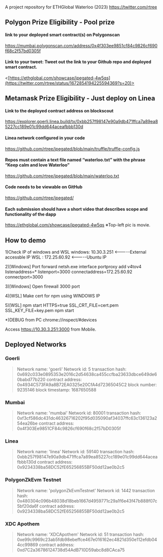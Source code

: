 
A project repository for ETHGlobal Waterloo (2023)
https://twitter.com/rtree

## Polygon Prize Eligibility - Pool prize
#### link to your deployed smart contract(s) on Polygonscan
 <https://mumbai.polygonscan.com/address/0x4f303ee9851cf84c9826cf690f68c2f57bd0305f>
#### Link to your tweet: Tweet out the link to your Github repo and deployed smart contract.
 <[https://ethglobal.com/showcase/jpegated-4w5qs](https://twitter.com/rtree/status/1672854194225594369?s=20)>

## Metamask Prize Eligibility - Just deploy on Linea
#### Link to the deployed contract address on blockscout
<https://explorer.goerli.linea.build/tx/0xbb257f98147e90a9db471ffca7a89ea85227cc189e01c99dd644aceafbbb130d>
#### Linea network configured in your code
<https://github.com/rtree/jpegated/blob/main/truffle/truffle-config.js>
#### Repos must contain a text file named “waterloo.txt” with the phrase “Keep calm and love Waterloo”
<https://github.com/rtree/jpegated/blob/main/waterloo.txt>
#### Code needs to be viewable on GitHub
<https://github.com/rtree/jpegated/>
#### Each submission should have a short video that describes scope and functionality of the dapp
<https://ethglobal.com/showcase/jpegated-4w5qs> ※Top-left pic is movie.

## How to demo

1)Check IP of windows and WSL windows: 10.30.3.251 <-----External accessble IP WSL : 172.25.60.92 <-----Ubuntu IP

2)[Windows] Port forward netsh.exe interface portproxy add v4tov4 listenaddress=* listenport=3000 connectaddress=172.25.60.92 connectport=3000

3)[Windows] Open firewall 3000 port

4)[WSL] Make cert for npm using WINDOWS IP

5)[WSL] npm start HTTPS=true SSL_CRT_FILE=cert.pem SSL_KEY_FILE=key.pem npm start

*)DEBUG from PC chrome://inspect/#devices

Access https://10.30.3.251:3000 from Mobile.



## Deployed Networks


### Goerli

   > Network name:    'goerli'
   > Network id:      5
   > transaction hash:    0x692c033e0895353e2016c2d54638ca455ccfba23633dbce649de60babd77b220
   > contract address:    0x4934C573FA9a8B72EA0325e20CfA4d72365045C2
   > block number:        9235146
   > block timestamp:     1687650588



### Mumbai
   > Network name:    'mumbai'
   > Network id:      80001
   > transaction hash:    0xf3cf586dc431dc46326716202f95d035090af34037ffc63c136123a254ea26be
   > contract address:    0x4f303Ee9851CF84c9826cf690f68c2f57bD0305f


### Linea

   > Network name:    'linea'
   > Network id:      59140
   > transaction hash:    0xbb257f98147e90a9db471ffca7a89ea85227cc189e01c99dd644aceafbbb130d
   > contract address:    0x9234338ba58DC52fE65256855BF50dd12ae0b2c5


### PolygonZkEvm Testnet

   > Network name:    'polygonZkEvmTestnet'
   > Network id:      1442
   > transaction hash:    0x480304c096b48038d18beb1667d4959771c29a1f6e43f47b888f07c5bf20da6f
   > contract address:    0x9234338ba58DC52fE65256855BF50dd12ae0b2c5

### XDC Apothem

   > Network name:    'XDCApothem'
   > Network id:      51
   > transaction hash:    0xe99c9969c23ab5fdb98ebeffce467e016162ec4821d350e112efdb044cc99869
   > contract address:    0xd7C2a36786124738d54AdB710D59abc8d8CAca75
